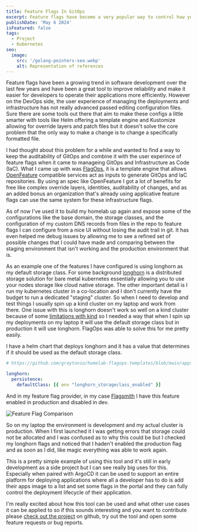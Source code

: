 ```yaml
---
title: Feature Flags In GitOps
excerpt: Feature flags have become a very popular way to control how your application behaves in real time without having to manually go update a config file or change an environment variable. Why has this same convenince not come to the infrastructure layer?
publishDate: 'May 6 2024'
isFeatured: false
tags:
  - Project
  - Kubernetes
seo:
  image:
    src: '/golang-pointers-seo.webp'
    alt: Representation of references
---
```


Feature flags have been a growing trend in software development over the last few years and have been a great tool to improve reliability and make it easier for developers to operate their applications more efficiently. However on the DevOps side, the user experience of managing the deployments and infrastructure has not really advanced passed editing configuration files. Sure there are some tools out there that aim to make these configs a little smarter with tools like Helm offering a template engine and Kustomize allowing for override layers and patch files but it doesn't solve the core problem that the only way to make a change is to change a specifically formatted file.

I had thought about this problem for a while and wanted to find a way to keep the auditability of GitOps and combine it with the user experince of feature flags when it came to manageing GitOps and Infrastructure as Code (IaC). What I came up with was [FlagOps](https://github.com/graytonio/flagops/), it is a template engine that allows [OpenFeature](https://openfeature.dev/) compatible services act as inputs to generate GitOps and IaC repositories. By using an spec like OpenFeature I got a lot of benefits for free like complex override layers, identities, auditability of changes, and as an added bonus an organization that's already using applicative feature flags can use the same system for these infrastructure flags.

As of now I've used it to build my homelab up again and expose some of the configurations like the base domain, the storage classes, and the configuration of my custom DNS records from files in the repo to feature flags I can configure from a nice UI without losing the audit trail in git. It has even helped me debug issues by allowing me to see a refined set of possible changes that I could have made and comparing between the staging environment that isn't working and the production environment that is.

As an example one of the features I have configured is using longhorn as my default storage class. For some background [longhorn](https://longhorn.io/) is a distributed storage solution for bare metal kubernetes essentially allowing you to use your nodes storage like cloud native storage. The other important detail is I run my kubernetes cluster in a co-location and I don't currently have the budget to run a dedicated "staging" cluster. So when I need to develop and test things I usually spin up a kind cluster on my laptop and work from there. One issue with this is longhorn doesn't work so well on a kind cluster because of some [limitations with kind](https://github.com/longhorn/longhorn/discussions/2702) so I needed a way that when I spin up my deployments on my laptop it will use the default storage class but in production it will use longhorn. FlagOps was able to solve this for me pretty easily.

I have a helm chart that deploys longhorn and it has a value that determines if it should be used as the default storage class.

```yaml
# https://github.com/graytonio/homelab-flagops-templates/blob/main/apps/longhorn/values.yaml#L1C1-L3C60

longhorn:
  persistence:
    defaultClass: [{ env "longhorn_storageclass_enabled" }]
```

And in my feature flag provider, in my case [Flagsmith](https://www.flagsmith.com/) I have this feature enabled in production and disabled in dev.

![Feature Flag Comparison](/feature-flags-for-infra/feature-compare.png)

So on my laptop the environment is development and my actual cluster is production. When I first launched it I was getting errors that storage could not be allocated and I was confused as to why this could be but I checked my longhorn flags and noticed that I haden't enabled the production flag and as soon as I did, like magic everything was able to work again.

This is a pretty simple example of using this tool and it's still in early development as a side project but I can see really big uses for this. Especially when paired with ArgoCD it can be used to support an entire platform for deploying applications where all a developer has to do is add their apps image to a list and set some flags in the portal and they can fully control the deployment lifecycle of their application.

I'm really excited about how this tool can be used and what other use cases it can be applied to so if this sounds interesting and you want to contribute please [check out the project](https://github.com/graytonio/flagops/) on github, try out the tool and open some feature requests or bug reports.
